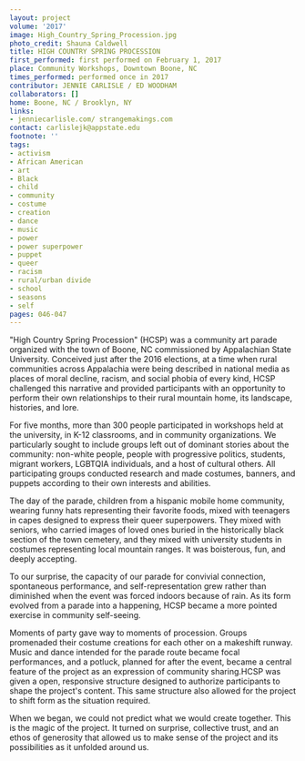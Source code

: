 ```yaml
---
layout: project
volume: '2017'
image: High_Country_Spring_Procession.jpg
photo_credit: Shauna Caldwell
title: HIGH COUNTRY SPRING PROCESSION
first_performed: first performed on February 1, 2017
place: Community Workshops, Downtown Boone, NC
times_performed: performed once in 2017
contributor: JENNIE CARLISLE / ED WOODHAM
collaborators: []
home: Boone, NC / Brooklyn, NY
links:
- jenniecarlisle.com/ strangemakings.com
contact: carlislejk@appstate.edu
footnote: ''
tags:
- activism
- African American
- art
- Black
- child
- community
- costume
- creation
- dance
- music
- power
- power superpower
- puppet
- queer
- racism
- rural/urban divide
- school
- seasons
- self
pages: 046-047
---
```


"High Country Spring Procession" (HCSP) was a community art parade organized with the town of Boone, NC commissioned by Appalachian State University. Conceived just after the 2016 elections, at a time when rural communities across Appalachia were being described in national media as places of moral decline, racism, and social phobia of every kind, HCSP challenged this narrative and provided participants with an opportunity to perform their own relationships to their rural mountain home, its landscape, histories, and lore.

For five months, more than 300 people participated in workshops held at the university, in K-12 classrooms, and in community organizations. We particularly sought to include groups left out of dominant stories about the community: non-white people, people with progressive politics, students, migrant workers, LGBTQIA individuals, and a host of cultural others. All participating groups conducted research and made costumes, banners, and puppets according to their own interests and abilities.

The day of the parade, children from a hispanic mobile home community, wearing funny hats representing their favorite foods, mixed with teenagers in capes designed to express their queer superpowers. They mixed with seniors, who carried images of loved ones buried in the historically black section of the town cemetery, and they mixed with university students in costumes representing local mountain ranges. It was boisterous, fun, and deeply accepting.

To our surprise, the capacity of our parade for convivial connection, spontaneous performance, and self-representation grew rather than diminished when the event was forced indoors because of rain. As its form evolved from a parade into a happening, HCSP became a more pointed exercise in community self-seeing.

Moments of party gave way to moments of procession. Groups promenaded their costume creations for each other on a makeshift runway. Music and dance intended for the parade route became focal performances, and a potluck, planned for after the event, became a central feature of the project as an expression of community sharing.HCSP was given a open, responsive structure designed to authorize participants to shape the project's content. This same structure also allowed for the project to shift form as the situation required.

When we began, we could not predict what we would create together. This is the magic of the project. It turned on surprise, collective trust, and an ethos of generosity that allowed us to make sense of the project and its possibilities as it unfolded around us.
